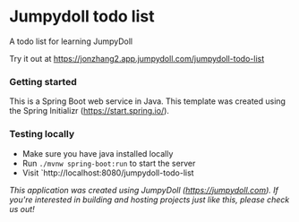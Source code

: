 # Jumpydoll todo list
A todo list for learning JumpyDoll


Try it out at https://jonzhang2.app.jumpydoll.com/jumpydoll-todo-list

### Getting started
This is a Spring Boot web service in Java. This template was created using the Spring Initializr (https://start.spring.io/).


### Testing locally
- Make sure you have java installed locally
- Run `./mvnw spring-boot:run` to start the server
- Visit `http://localhost:8080/jumpydoll-todo-list


*This application was created using JumpyDoll (https://jumpydoll.com). If you're interested in building and hosting projects just like this, please check us out!*
